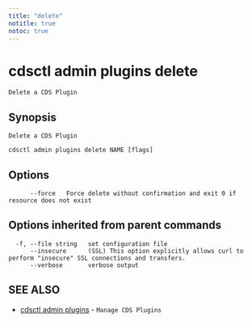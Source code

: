 ```yaml
---
title: "delete"
notitle: true
notoc: true
---
```

# cdsctl admin plugins delete

`Delete a CDS Plugin`

## Synopsis

`Delete a CDS Plugin`

```
cdsctl admin plugins delete NAME [flags]
```

## Options

```
      --force   Force delete without confirmation and exit 0 if resource does not exist
```

## Options inherited from parent commands

```
  -f, --file string   set configuration file
      --insecure      (SSL) This option explicitly allows curl to perform "insecure" SSL connections and transfers.
      --verbose       verbose output
```

## SEE ALSO

* [cdsctl admin plugins](/docs/components/cdsctl/admin/plugins/)	 - `Manage CDS Plugins`

